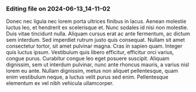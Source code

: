 

### Editing file on 2024-06-13_14-11-02

Donec nec ligula nec lorem porta ultrices finibus in lacus. Aenean molestie luctus leo, et hendrerit ex scelerisque et. Nunc sodales id nisi non molestie. Duis vitae tincidunt nulla. Aliquam cursus erat ac ante fermentum, ac dictum sem interdum. Sed imperdiet rutrum justo quis consequat. Nullam sit amet consectetur tortor, sit amet pulvinar magna.
Cras in sapien quam. Integer quis luctus ipsum. Vestibulum quis libero efficitur, efficitur orci varius, congue purus. Curabitur congue leo eget posuere suscipit. Aliquam dignissim, sem ut interdum pulvinar, nunc ante rhoncus mauris, a varius nisl lorem eu ante. Nullam dignissim, metus non aliquet pellentesque, quam enim vestibulum neque, a luctus velit purus sed enim. Pellentesque elementum ex vel nibh vehicula ullamcorper.


